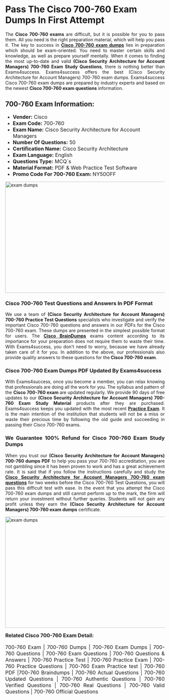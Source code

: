<h1><strong><strong>Pass The Cisco 700-760 Exam Dumps In First Attempt</strong></strong></h1> <p style="text-align:justify">The <strong>Cisco 700-760 exams</strong> are difficult, but it is possible for you to pass them. All you need is the right preparation material, which will help you pass it. The key to success in <a href="https://www.exams4success.com/cisco/700-760-pdf-exam-dumps"><strong>Cisco 700-760 exam dumps</strong></a> lies in preparation which should be exam-oriented. You need to master certain skills and knowledge, as well as prepare yourself mentally. When it comes to finding the most up-to-date and valid <strong>(Cisco Security Architecture for Account Managers) 700-760 Exam Study Questions</strong>, there is nothing better than Exams4success. Exams4success offers the best (Cisco Security Architecture for Account Managers) 700-760 exam dumps. Exams4success Cisco 700-760 exam dumps are prepared by industry experts and based on the newest <strong>Cisco 700-760 exam questions</strong> information.</p> <h2><strong><strong>700-760 Exam Information:</strong></strong></h2> <ul> <li><span style="font-size:16px"><strong>Vender:</strong> Cisco</span></li> <li><span style="font-size:16px"><strong>Exam Code:</strong> 700-760</span></li> <li><span style="font-size:16px"><strong>Exam Name:</strong> Cisco Security Architecture for Account Managers</span></li> <li><span style="font-size:16px"><strong>Number Of Questions:</strong> 50</span></li> <li><span style="font-size:16px"><strong>Certification Name:</strong> Cisco Security Architecture</span></li> <li><span style="font-size:16px"><strong>Exam Language:</strong> English</span></li> <li><span style="font-size:16px"><strong>Questions Type:</strong> MCQ`s</span></li> <li><span style="font-size:16px"><strong>Material Format:</strong> PDF & Web Practice Test Software</span></li> <li><span style="font-size:16px"><strong>Promo Code For 700-760 Exam: </strong>NY50OFF</span></li> </ul> <p><a href="https://www.exams4success.com/cisco/700-760-pdf-exam-dumps" rel="no-follow"><img alt="exam dumps" src="https://www.certcollections.com/uploads/content/infrist1.png" style="height:350px; width:750px" /></a></p> <h3><strong>Cisco 700-760 Test Questions and Answers In PDF Format</strong></h3> <p style="text-align:justify">We use a team of <strong>(Cisco Security Architecture for Account Managers) 700-760 Practice Test Questions</strong> specialists who investigate and verify the important Cisco 700-760 questions and answers in our PDFs for the Cisco 700-760 exam. These dumps are presented in the simplest possible format for users. The <a href="https://www.exams4success.com/cisco-exam-dumps"><strong>Cisco BrainDumps</strong></a> exams content according to its importance for your preparation does not require them to waste their time. With Exams4success, you don't need to worry, because we have already taken care of it for you. In addition to the above, our professionals also provide quality answers to these questions for the<strong> Cisco 700-760 exam</strong>.</p> <h3><strong> Cisco 700-760 Exam Dumps PDF Updated By Exams4success</strong></h3> <p style="text-align:justify">With Exams4success, once you become a member, you can relax knowing that professionals are doing all the work for you. The syllabus and pattern of the <strong>Cisco 700-760 exam </strong>are updated regularly. We provide 90 days of free updates to our <strong>(Cisco Security Architecture for Account Managers) 700-760 Exam Study Material</strong> products after they are purchased. Exams4success keeps you updated with the most recent <a href="https://www.exams4success.com/"><strong>Practice Exam</strong></a>. It is the main intention of the institution that students will not be a miss or waste their precious time by following the old guide and succeeding in passing their Cisco 700-760 exams.</p> <h3 style="text-align:justify"><strong>We Guarantee 100% Refund for Cisco 700-760 Exam Study Dumps</strong></h3> <p style="text-align:justify">When you trust our <strong>(Cisco Security Architecture for Account Managers) 700-760 dumps PDF</strong> to help you pass your 700-760 accreditation, you are not gambling since it has been proven to work and has a great achievement rate. It is said that if you follow the instructions carefully and study the <a href="https://www.exams4success.com/cisco/700-760-pdf-exam-dumps"><strong>Cisco Security Architecture for Account Managers 700-760 exam questions</strong></a> for two weeks before the Cisco 700-760 Test Questions, you will pass this difficult test with ease. In the event that you attempt the Cisco 700-760 exam dumps and still cannot perform up to the mark, the firm will return your investment without further queries. Students will not gain any profit unless they earn the <strong>(Cisco Security Architecture for Account Managers) 700-760 exam dumps</strong> certificate.</p> <p style="text-align:justify"><a href="https://www.exams4success.com/cisco/700-760-pdf-exam-dumps" rel="no-follow"><img alt="exam dumps" src="https://www.certcollections.com/uploads/content/free_demo1.png" style="height:350px; width:750px" /></a></p> <p style="text-align:justify"><span style="font-size:16px"><strong>Related Cisco 700-760 Exam Detail:</strong></span><br /> <br /> <span style="font-size:16px">700-760 Exam | 700-760 Dumps | 700-760 Exam Dumps | 700-760 Questions | 700-760 Exam Questions | 700-760 Questions & Answers | 700-760 Practice Test | 700-760 Practice Exam | 700-760 Practice Questions | 700-760 Exam Practice test | 700-760 PDF |700-760 Braindumps | 700-760 Actual Questions | 700-760 Updated Questions | 700-760 Authentic Questions | 700-760 Verified Questions | 700-760 Real Questions | 700-760 Valid Questions | 700-760 Official Questions</span></p>
